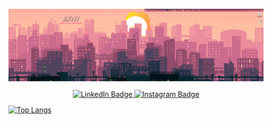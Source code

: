 ![Header](https://github.com/Erdauit/erdauit/blob/main/assets/gifs-aesthetic-wallpaper-para-desktop-e-mobile-14.gif)

<div id="badges", align = "center">
  <a href="https://www.linkedin.com/in/erdauit-torekhan-61725a238/">
    <img src="https://img.shields.io/badge/LinkedIn-blue?style=for-the-badge&logo=linkedin&logoColor=white" alt="LinkedIn Badge"/>
  </a>
  <a href="https://www.instagram.com/erdauttt/">
    <img src="https://img.shields.io/badge/instagram-blue?style=for-the-badge&logo=twitter&logoColor=white" alt="Instagram Badge"/>
  </a>
</div>




[![Top Langs](https://github-readme-stats.vercel.app/api/top-langs/?username=erdauit&layout=compact)](https://github.com/erdauit/github-readme-stats)
